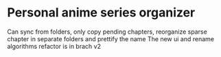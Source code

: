 # Personal anime series organizer

Can sync from folders, only copy pending chapters, reorganize sparse chapter in separate folders and prettify the name
The new ui and rename algorithms refactor is in brach v2
